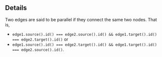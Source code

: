 ## Details

Two edges are said to be parallel if they connect the same two nodes.  That is,

 * `edge1.source().id() === edge2.source().id() && edge1.target().id() === edge2.target().id()` or 
 * `edge1.source().id() === edge2.target().id() && edge1.target().id() === edge2.source().id()`.